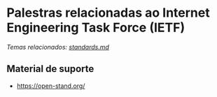 # Palestras relacionadas ao Internet Engineering Task Force (IETF)

_Temas relacionados: [standards.md](standards.md)_

## Material de suporte
- https://open-stand.org/